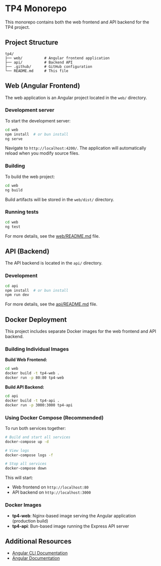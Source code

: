 # TP4 Monorepo

This monorepo contains both the web frontend and API backend for the TP4 project.

## Project Structure

```
tp4/
├── web/          # Angular frontend application
├── api/          # Backend API
├── .github/      # GitHub configuration
└── README.md     # This file
```

## Web (Angular Frontend)

The web application is an Angular project located in the `web/` directory.

### Development server

To start the development server:

```bash
cd web
npm install  # or bun install
ng serve
```

Navigate to `http://localhost:4200/`. The application will automatically reload when you modify source files.

### Building

To build the web project:

```bash
cd web
ng build
```

Build artifacts will be stored in the `web/dist/` directory.

### Running tests

```bash
cd web
ng test
```

For more details, see the [web/README.md](web/README.md) file.

## API (Backend)

The API backend is located in the `api/` directory.

### Development

```bash
cd api
npm install  # or bun install
npm run dev
```

For more details, see the [api/README.md](api/README.md) file.

## Docker Deployment

This project includes separate Docker images for the web frontend and API backend.

### Building Individual Images

**Build Web Frontend:**
```bash
cd web
docker build -t tp4-web .
docker run -p 80:80 tp4-web
```

**Build API Backend:**
```bash
cd api
docker build -t tp4-api .
docker run -p 3000:3000 tp4-api
```

### Using Docker Compose (Recommended)

To run both services together:

```bash
# Build and start all services
docker-compose up -d

# View logs
docker-compose logs -f

# Stop all services
docker-compose down
```

This will start:
- Web frontend on `http://localhost:80`
- API backend on `http://localhost:3000`

### Docker Images

- **tp4-web**: Nginx-based image serving the Angular application (production build)
- **tp4-api**: Bun-based image running the Express API server

## Additional Resources

- [Angular CLI Documentation](https://angular.dev/tools/cli)
- [Angular Documentation](https://angular.dev)